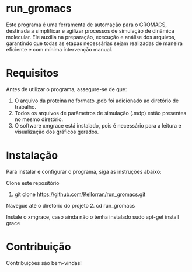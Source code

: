 # run_gromacs
Este programa é uma ferramenta de automação para o GROMACS, destinada a simplificar e agilizar processos de simulação de dinâmica molecular. Ele auxilia na preparação, execução e análise dos arquivos, garantindo que todas as etapas necessárias sejam realizadas de maneira eficiente e com mínima intervenção manual.

# Requisitos
Antes de utilizar o programa, assegure-se de que:

1. O arquivo da proteína no formato .pdb foi adicionado ao diretório de trabalho.
2. Todos os arquivos de parâmetros de simulação (.mdp) estão presentes no mesmo diretório.
3. O software xmgrace está instalado, pois é necessário para a leitura e visualização dos gráficos gerados.

# Instalação
Para instalar e configurar o programa, siga as instruções abaixo:

Clone este repositório
1. git clone https://github.com/Kellorran/run_gromacs.git

Navegue até o diretório do projeto
2. cd run_gromacs

Instale o xmgrace, caso ainda não o tenha instalado
sudo apt-get install grace

# Contribuição
Contribuições são bem-vindas!

